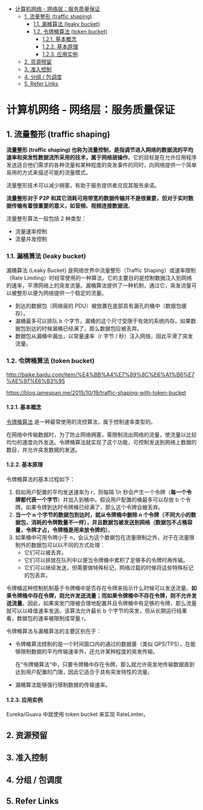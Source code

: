 - [计算机网络 - 网络层：服务质量保证](#计算机网络---网络层服务质量保证)
  - [1. 流量整形 (traffic shaping)](#1-流量整形-traffic-shaping)
    - [1.1. 漏桶算法 (leaky bucket)](#11-漏桶算法-leaky-bucket)
    - [1.2. 令牌桶算法 (token bucket)](#12-令牌桶算法-token-bucket)
      - [1.2.1. 基本概念](#121-基本概念)
      - [1.2.2. 基本原理](#122-基本原理)
      - [1.2.3. 应用实例](#123-应用实例)
  - [2. 资源预留](#2-资源预留)
  - [3. 准入控制](#3-准入控制)
  - [4. 分组 / 包调度](#4-分组--包调度)
  - [5. Refer Links](#5-refer-links)

# 计算机网络 - 网络层：服务质量保证

## 1. 流量整形 (traffic shaping)

**流量整形 (traffic shaping) 也称为流量控制，是指调节进入网络的数据流的平均速率和突发性数据流所采用的技术，属于网络层操作**。它的目标是在允许应用程序发送适合他们需求的各种流量和某种程度的突发事件的同时，向网络提供一个简单易用的方式来描述可能的流量模式。

流量整形技术可以减少拥塞，有助于服务提供者兑现其服务承诺。

**流量整形对于 P2P 和其它消耗可用带宽的数据传输并不是很重要，但对于实时数据传输有着很重要的意义，如音频、视频连接数据流**。

流量整形算法一般包括 2 种类型：
- 流量速率控制
- 流量并发控制

### 1.1. 漏桶算法 (leaky bucket)

漏桶算法 (Leaky Bucket) 是网络世界中流量整形（Traffic Shaping）或速率限制（Rate Limiting）时经常使用的一种算法，它的主要目的是控制数据注入到网络的速率，平滑网络上的突发流量。漏桶算法提供了一种机制，通过它，突发流量可以被整形以便为网络提供一个稳定的流量。

- 到达的数据包（网络层的 PDU）被放置在底部具有漏孔的桶中（数据包缓存）。
- 漏桶最多可以排队 b 个字节，漏桶的这个尺寸受限于有效的系统内存。如果数据包到达的时候漏桶已经满了，那么数据包应被丢弃。
- 数据包从漏桶中漏出，以常量速率（r 字节 / 秒）注入网络，因此平滑了突发流量。

### 1.2. 令牌桶算法 (token bucket)

http://baike.baidu.com/item/%E4%BB%A4%E7%89%8C%E6%A1%B6%E7%AE%97%E6%B3%95 

https://blog.jamespan.me/2015/10/19/traffic-shaping-with-token-bucket

#### 1.2.1. 基本概念

[令牌桶算法](https://en.wikipedia.org/wiki/Token_bucket) 是一种最常使用的流控算法，属于控制速率类型的。

在网络中传输数据时，为了防止网络拥塞，需限制流出网络的流量，使流量以比较均匀的速度向外发送。令牌桶算法就实现了这个功能，可控制发送到网络上数据的数目，并允许突发数据的发送。

#### 1.2.2. 基本原理

令牌桶算法的基本过程如下：
1. 假如用户配置的平均发送速率为 r，则每隔 1/r 秒会产生一个令牌（**每一个令牌都代表一个字节**）并加入到桶中。假设用户配置的桶最多可以存放 b 个令牌。如果令牌到达时令牌桶已经满了，那么这个令牌会被丢弃。
1. **当一个 n 个字节的数据包到达时，就从令牌桶中删除 n 个令牌（不同大小的数据包，消耗的令牌数量不一样），并且数据包被发送到网络（数据包不占桶容量，令牌才占，令牌桶是用来放令牌的）**。
1. 如果桶中可用令牌小于 n，会认为这个数据包在流量限制之外，对于在流量限制外的数据包可以以不同的方式处理：
    - 它们可以被丢弃。
    - 它们可以排放在队列中以便当令牌桶中累积了足够多的令牌时再传输。
    - 它们可以继续发送，但需要做特殊标记，网络过载的时候将这些特殊标记的包丢弃。

令牌桶这种控制机制基于令牌桶中是否存在令牌来指示什么时候可以发送流量。**如果令牌桶中存在令牌，则允许发送流量；而如果令牌桶中不存在令牌，则不允许发送流量**。因此，如果突发门限被合理地配置并且令牌桶中有足够的令牌，那么流量就可以以峰值速率发送。该算法允许最长 b 个字节的突发，但从长期运行结果看，数据包的速率被限制成常量 r。

令牌桶算法与漏桶算法的主要区别在于：
- 令牌桶算法控制的是一个时间窗口内的通过的数据量（类似 QPS/TPS），在能够限制数据的平均传输速率外，还允许某种程度的突发传输。
  
  在“令牌桶算法”中，只要令牌桶中存在令牌，那么就允许突发地传输数据直到达到用户配置的门限，因此它适合于具有突发特性的流量。

- 漏桶算法能够强行限制数据的传输速率。

#### 1.2.3. 应用实例

Eureka/Guava 中就使用 token bucket 来实现 RateLimter。

## 2. 资源预留

## 3. 准入控制

## 4. 分组 / 包调度

## 5. Refer Links
